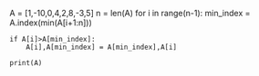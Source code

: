 A = [1,-10,0,4,2,8,-3,5]
n = len(A)
for i in range(n-1):
    min_index = A.index(min(A[i+1:n]))
    
    if A[i]>A[min_index]:
        A[i],A[min_index] = A[min_index],A[i]
   
    print(A)
